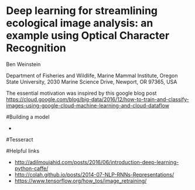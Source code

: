 # Deep learning for streamlining ecological image analysis: an example using Optical Character Recognition
Ben Weinstein

Department of Fisheries and Wildlife, Marine Mammal Institute, Oregon State University, 2030 Marine Science Drive, Newport, OR 97365, USA

The essential motivation was inspired by this google blog post
https://cloud.google.com/blog/big-data/2016/12/how-to-train-and-classify-images-using-google-cloud-machine-learning-and-cloud-dataflow

#Building a model
* [](BuildModel/cloudML/MeerkatReader.sh)

#Tesseract

#Helpful links
* http://adilmoujahid.com/posts/2016/06/introduction-deep-learning-python-caffe/
* http://colah.github.io/posts/2014-07-NLP-RNNs-Representations/
* https://www.tensorflow.org/how_tos/image_retraining/
